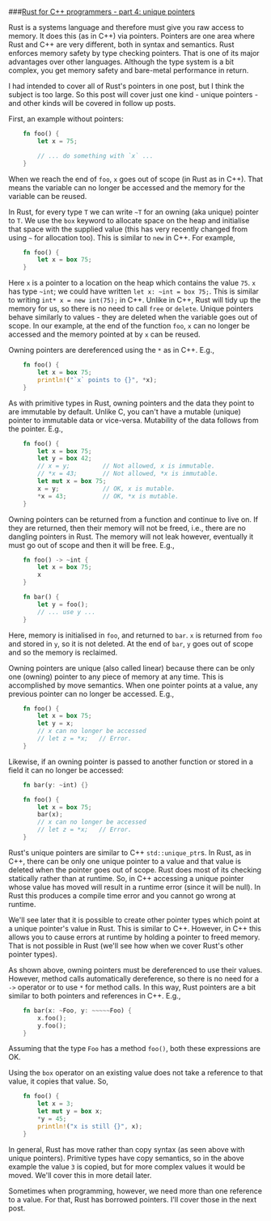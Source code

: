 ###[Rust for C++ programmers - part 4: unique pointers](http://featherweightmusings.blogspot.ca/2014/04/rust-for-c-programmers-part-4-unique.html)


Rust is a systems language and therefore must give you raw access to memory. It does this (as in C++) via pointers. Pointers are one area where Rust and C++ are very different, both in syntax and semantics. Rust enforces memory safety by type checking pointers. That is one of its major advantages over other languages. Although the type system is a bit complex, you get memory safety and bare-metal performance in return.

I had intended to cover all of Rust's pointers in one post, but I think the subject is too large. So this post will cover just one kind - unique pointers - and other kinds will be covered in follow up posts.

First, an example without pointers:
```rust
    fn foo() {
        let x = 75;

        // ... do something with `x` ...
    }
```
When we reach the end of `foo`, `x` goes out of scope (in Rust as in C++). That means the variable can no longer be accessed and the memory for the variable can be reused.

In Rust, for every type `T` we can write `~T` for an owning (aka unique) pointer to `T`. We use the `box` keyword to allocate space on the heap and initialise that space with the supplied value (this has very recently changed from using `~` for allocation too). This is similar to `new` in C++. For example,
```rust
    fn foo() {
        let x = box 75;
    }
```
Here `x` is a pointer to a location on the heap which contains the value `75`. `x` has type `~int`; we could have written `let x: ~int = box 75;`. This is similar to writing `int* x = new int(75);` in C++. Unlike in C++, Rust will tidy up the memory for us, so there is no need to call `free` or `delete`. Unique pointers behave similarly to values - they are deleted when the variable goes out of scope. In our example, at the end of the function `foo`, `x` can no longer be accessed and the memory pointed at by `x` can be reused.

Owning pointers are dereferenced using the `*` as in C++. E.g.,
```rust
    fn foo() {
        let x = box 75;
        println!("`x` points to {}", *x);
    }
```
As with primitive types in Rust, owning pointers and the data they point to are immutable by default. Unlike C, you can't have a mutable (unique) pointer to immutable data or vice-versa. Mutability of the data follows from the pointer. E.g.,
```rust
    fn foo() {
        let x = box 75;
        let y = box 42;
        // x = y;         // Not allowed, x is immutable.
        // *x = 43;       // Not allowed, *x is immutable.
        let mut x = box 75;
        x = y;            // OK, x is mutable.
        *x = 43;          // OK, *x is mutable.
    }
```
Owning pointers can be returned from a function and continue to live on. If they are returned, then their memory will not be freed, i.e., there are no dangling pointers in Rust. The memory will not leak however, eventually it must go out of scope and then it will be free. E.g.,
```rust
    fn foo() -> ~int {
        let x = box 75;
        x
    }

    fn bar() {
        let y = foo();
        // ... use y ...
    }
```
Here, memory is initialised in `foo`, and returned to `bar`. `x` is returned from `foo` and stored in `y`, so it is not deleted. At the end of `bar`, `y` goes out of scope and so the memory is reclaimed.

Owning pointers are unique (also called linear) because there can be only one (owning) pointer to any piece of memory at any time. This is accomplished by move semantics. When one pointer points at a value, any previous pointer can no longer be accessed. E.g.,
```rust
    fn foo() {
        let x = box 75;
        let y = x;
        // x can no longer be accessed
        // let z = *x;   // Error.
    }
```
Likewise, if an owning pointer is passed to another function or stored in a field it can no longer be accessed:
```rust
    fn bar(y: ~int) {}

    fn foo() {
        let x = box 75;
        bar(x);
        // x can no longer be accessed
        // let z = *x;   // Error.
    }
```
Rust's unique pointers are similar to C++ `std::unique_ptr`s. In Rust, as in C++, there can be only one unique pointer to a value and that value is deleted when the pointer goes out of scope. Rust does most of its checking statically rather than at runtime. So, in C++ accessing a unique pointer whose value has moved will result in a runtime error (since it will be null). In Rust this produces a compile time error and you cannot go wrong at runtime.

We'll see later that it is possible to create other pointer types which point at a unique pointer's value in Rust. This is similar to C++. However, in C++ this allows you to cause errors at runtime by holding a pointer to freed memory. That is not possible in Rust (we'll see how when we cover Rust's other pointer types).

As shown above, owning pointers must be dereferenced to use their values. However, method calls automatically dereference, so there is no need for a `->` operator or to use `*` for method calls. In this way, Rust pointers are a bit similar to both pointers and references in C++. E.g.,
```rust
    fn bar(x: ~Foo, y: ~~~~~Foo) {
        x.foo();
        y.foo();
    }
```
Assuming that the type `Foo` has a method `foo()`, both these expressions are OK.

Using the `box` operator on an existing value does not take a reference to that value, it copies that value. So,
```rust
    fn foo() {
        let x = 3;
        let mut y = box x;
        *y = 45;
        println!("x is still {}", x);
    }
```
In general, Rust has move rather than copy syntax (as seen above with unique pointers). Primitive types have copy semantics, so in the above example the value `3` is copied, but for more complex values it would be moved. We'll cover this in more detail later.

Sometimes when programming, however, we need more than one reference to a value. For that, Rust has borrowed pointers. I'll cover those in the next post.

